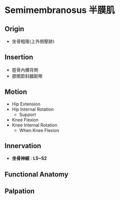 # Semimembranosus 半膜肌
## Origin
* 坐骨粗隆(上外側壓跡)  

## Insertion
* 脛骨內髁背側
* 膝關節斜膕韌帶  

## Motion
* Hip Extension
* Hip Internal Rotation
	* Support
* Knee Flexion
* Knee Internal Rotation
	* When Knee Flexion  

## Innervation
* **坐骨神經** : **L5~S2**  

## Functional Anatomy
## Palpation
